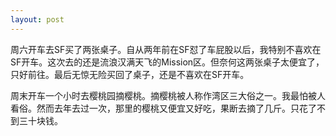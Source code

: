 ```yaml
---
layout: post
---
```


周六开车去SF买了两张桌子。自从两年前在SF怼了车屁股以后，我特别不喜欢在SF开车。这次去的还是流浪汉满天飞的Mission区。但奈何这两张桌子太便宜了，只好前往。最后无惊无险买回了桌子，还是不喜欢在SF开车。

周末开车一个小时去樱桃园摘樱桃。摘樱桃被人称作湾区三大俗之一。我最怕被人看俗。然而去年去过一次，那里的樱桃又便宜又好吃，果断去摘了几斤。只花了不到三十块钱。
